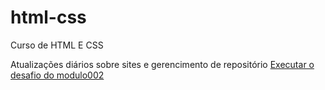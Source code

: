 # html-css
 Curso de HTML E CSS

 Atualizações diários sobre sites e gerencimento de repositório
 <a href="https://github.com/OliveiraVictoria.io/html-css/modulo2/desafio/android.html">Executar o desafio do modulo002</a>